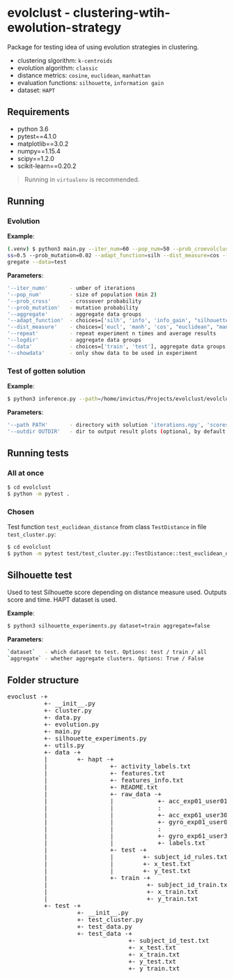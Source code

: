 # evolclust - clustering-wtih-ewolution-strategy

Package for testing idea of using evolution strategies in clustering.

- clustering slgorithm: `k-centroids`
- evolution algorithm: `classic`
- distance metrics: `cosine`, `euclidean`, `manhattan`
- evaluation functions: `silhouette`, `information gain`
- dataset: `HAPT`

## Requirements

- python 3.6
- pytest==4.1.0
- matplotlib==3.0.2
- numpy==1.15.4
- scipy==1.2.0
- scikit-learn==0.20.2

> Running in `virtualenv` is recommended.

## Running

### Evolution

**Example**:

```bash
(.venv) $ python3 main.py --iter_num=60 --pop_num=50 --prob_croevolclust
ss=0.5 --prob_mutation=0.02 --adapt_function=silh --dist_measure=cos --ag
gregate --data=test
```

**Parameters**:

```bash
'--iter_numn'       - umber of iterations
'--pop_num'         - size of population (min 2)
'--prob_cross'      - crossover probability
'--prob_mutation'   - mutation probability
'--aggregate'       - aggregate data groups
'--adapt_function'  - choices=['silh', 'info', 'info_gain', "silhouette"], silhouette or information gain
'--dist_measure'    - choices=['eucl', 'manh', 'cos', "euclidean", "manhattan", "cosine"] (for "euclidean", "manhattan", "cosine")
'--repeat'          - repeat experiment n times and average results
'--logdir'          - aggregate data groups
'--data'            - choices=['train', 'test'], aggregate data groups
'--showdata'        - only show data to be used in experiment
```

### Test of gotten solution

**Example**:

```bash
$ python3 inference.py --path=/home/invictus/Projects/evolclust/evolclust/logs/done/4_exp4_population_size/20190125_112245_pop200_pc0.01_pm0.01_centrs3_iters120_silhouette_cosine_ds3162
```

**Parameters**:

```bash
'--path PATH'       - directory with solution 'iterations.npy', 'scores.npy', 'generations.npy' and text file with experimet parameters
'--outdir OUTDIR'   - dir to output result plots (optional, by default put into "inference_output" in `PATH`)
```

## Running tests

### All at once

```bash
$ cd evolclust
$ python -m pytest .
```

### Chosen

Test function `test_euclidean_distance` from class `TestDistance` in file `test_cluster.py`:

```bash
$ cd evolclust
$ python -m pytest test/test_cluster.py::TestDistance::test_euclidean_distance
```

## Silhouette test

Used to test Silhouette score depending on distance measure used.
Outputs score and time. HAPT dataset is used.

**Example**:

```bash
$ python3 silhouette_experiments.py dataset=train aggregate=false
```

**Parameters**:

```bash
`dataset`   - which dataset to test. Options: test / train / all
`aggregate` - whether aggregate clusters. Options: True / False
```

## Folder structure

<pre>
evoclust -+
          +- __init__.py
          +- cluster.py
          +- data.py
          +- evolution.py
          +- main.py
          +- silhouette_experiments.py
          +- utils.py
          +- data -+
          |        +- hapt -+
          |                 +- activity_labels.txt
          |                 +- features.txt
          |                 +- features_info.txt
          |                 +- README.txt
          |                 +- raw_data -+
          |                 |            +- acc_exp01_user01.txt
          |                 |            :
          |                 |            +- acc_exp61_user30.txt
          |                 |            +- gyro_exp01_user01.txt
          |                 |            :
          |                 |            +- gyro_exp61_user30.txt
          |                 |            +- labels.txt
          |                 +- test -+
          |                 |        +- subject_id_rules.txt
          |                 |        +- x_test.txt
          |                 |        +- y_test.txt
          |                 +- train -+
          |                           +- subject_id_train.txt
          |                           +- x_train.txt
          |                           +- y_train.txt
          +- test -+
                   +- __init__.py
                   +- test_cluster.py
                   +- test_data.py
                   +- test_data -+
                                 +- subject_id_test.txt
                                 +- x_test.txt
                                 +- x_train.txt
                                 +- y_test.txt
                                 +- y_train.txt
</pre>
